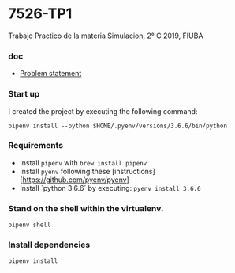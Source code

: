 # 7526-TP1
Trabajo Practico de la materia Simulacion, 2° C 2019, FIUBA

### doc

- [Problem statement](doc/problem_statement.pdf)

### Start up

I created the project by executing the following command:
```
pipenv install --python $HOME/.pyenv/versions/3.6.6/bin/python
```

### Requirements
- Install `pipenv` with `brew install pipenv`
- Install `pyenv` following these [instructions][https://github.com/pyenv/pyenv]
- Install ´python 3.6.6´ by executing: `pyenv install 3.6.6`

### Stand on the shell within the virtualenv.
```
pipenv shell
```

### Install dependencies
```
pipenv install
```
